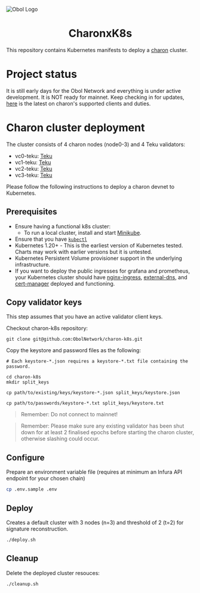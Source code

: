![Obol Logo](https://obol.tech/obolnetwork.png)

<h1 align="center">CharonxK8s</h1>

This repository contains Kubernetes manifests to deploy a [charon](https://github.com/ObolNetwork/charon) cluster.

# Project status
It is still early days for the Obol Network and everything is under active development. It is NOT ready for mainnet. 
Keep checking in for updates, [here](https://github.com/ObolNetwork/charon/#supported-consensus-layer-clients) is the latest on charon's supported clients and duties.

# Charon cluster deployment
The cluster consists of 4 charon nodes (node0-3) and 4 Teku validators:
- vc0-teku: [Teku](https://github.com/ConsenSys/teku)
- vc1-teku: [Teku](https://github.com/ConsenSys/teku)
- vc2-teku: [Teku](https://github.com/ConsenSys/teku)
- vc3-teku: [Teku](https://github.com/ConsenSys/teku)

Please follow the following instructions to deploy a charon devnet to Kubernetes.

## Prerequisites
- Ensure having a functional k8s cluster:
    - To run a local cluster, install and start [Minikube](https://minikube.sigs.k8s.io/docs/start).
- Ensure that you have [`kubectl`](https://kubernetes.io/docs/tasks/tools/#kubectl)
- Kubernetes 1.20+ - This is the earliest version of Kubernetes tested. Charts may work with earlier versions but it is untested.
- Kubernetes Persistent Volume provisioner support in the underlying infrastructure.
- If you want to deploy the public ingresses for grafana and prometheus, your Kubernetes cluster should have [nginx-ingress](https://kubernetes.github.io/ingress-nginx/), [external-dns](https://github.com/kubernetes-sigs/external-dns), and [cert-manager](https://cert-manager.io/docs/) deployed and functioning.

## Copy validator keys
This step assumes that you have an active validator client keys. 

Checkout charon-k8s repository:
```
git clone git@github.com:ObolNetwork/charon-k8s.git
```

Copy the keystore and password files as the following:
```
# Each keystore-*.json requires a keystore-*.txt file containing the password.

cd charon-k8s
mkdir split_keys

cp path/to/existing/keys/keystore-*.json split_keys/keystore.json

cp path/to/passwords/keystore-*.txt split_keys/keystore.txt
```
> Remember: Do not connect to mainnet! 

> Remember: Please make sure any existing validator has been shut down for at least 2 finalised epochs before starting the charon cluster, otherwise slashing could occur.

## Configure
Prepare an environment variable file (requires at minimum an Infura API endpoint for your chosen chain)
```sh
cp .env.sample .env
```

## Deploy
Creates a default cluster with 3 nodes (n=3) and threshold of 2 (t=2) for signature reconstruction.

```sh
./deploy.sh
```

## Cleanup
Delete the deployed cluster resouces:
```sh
./cleanup.sh
```

